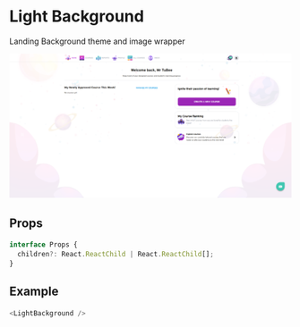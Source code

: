 # Light Background

Landing Background theme and image wrapper

![](./readmeIMG/2023-02-21-16-21-52.png)

## Props

```js
interface Props {
  children?: React.ReactChild | React.ReactChild[];
}
```

## Example

```js
<LightBackground />
```
